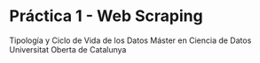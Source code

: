 # Práctica 1 - Web Scraping
Tipología y Ciclo de Vida de los Datos
Máster en Ciencia de Datos
Universitat Oberta de Catalunya
